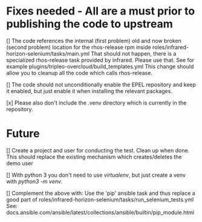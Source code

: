 # Fixes needed - All are a must prior to publishing the code to upstream

[] The code references the internal (first problem) old and now broken (second
problem) location for the rhos-release rpm inside 
roles/infrared-horizon-selenium/tasks/main.yml
That should not happen, there is a specialized rhos-release task provided by
infrared. Please use that. See for example
plugins/tripleo-overcloud/build_templates.yml
This change should allow you to cleanup all the code which calls rhos-release.

[] The code should not unconditionally enable the EPEL repository and keep it
enabled, but just enable it when installing the relevant packages.

[x] Please also don't include the .venv directory which is currently in the
repository.

# Future

[] Create a project and user for conducting the test. Clean up when done.
This should replace the existing mechanism which creates/deletes the demo user

[] With python 3 you don't need to use *virtualenv*, but just
create a venv with *python3 -m venv*.

[] Complement the above with: Use the 'pip' ansible task and thus replace a
good part of roles/infrared-horizon-selenium/tasks/run_selenium_tests.yml
See:
docs.ansible.com/ansible/latest/collections/ansible/builtin/pip_module.html
